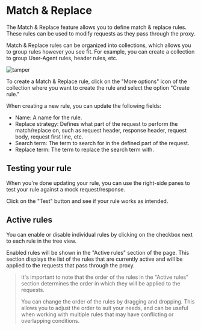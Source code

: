 # Match & Replace

The Match & Replace feature allows you to define match & replace rules. These rules can be used to modify requests as they pass through the proxy.

Match & Replace rules can be organized into collections, which allows you to group rules however you see fit. For example, you can create a collection to group User-Agent rules, header rules, etc.

![tamper](/_images/tamper.png)

To create a Match & Replace rule, click on the "More options" icon of the collection where you want to create the rule and select the option "Create rule."

When creating a new rule, you can update the following fields:

- Name: A name for the rule.
- Replace strategy: Defines what part of the request to perform the match/replace on, such as request header, response header, request body, request first line, etc.
- Search term: The term to search for in the defined part of the request.
- Replace term: The term to replace the search term with.

## Testing your rule

When you're done updating your rule, you can use the right-side panes to test your rule against a mock request/response.

Click on the "Test" button and see if your rule works as intended.

## Active rules

You can enable or disable individual rules by clicking on the checkbox next to each rule in the tree view.

Enabled rules will be shown in the "Active rules" section of the page. This section displays the list of the rules that are currently active and will be applied to the requests that pass through the proxy.

> It's important to note that the order of the rules in the "Active rules" section determines the order in which they will be applied to the requests.
>
> You can change the order of the rules by dragging and dropping. This allows you to adjust the order to suit your needs, and can be useful when working with multiple rules that may have conflicting or overlapping conditions.
